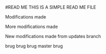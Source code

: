 #READ ME
THIS IS A SIMPLE READ ME FILE

Modifications made

More modifications made

New modifications made from updates branch

brug brug brug master brug